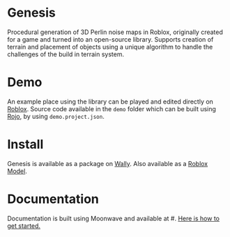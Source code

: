 # Genesis
Procedural generation of 3D Perlin noise maps in Roblox, originally created for a game and turned into an open-source library.
Supports creation of terrain and placement of objects using a unique algorithm to handle the challenges of the build in terrain system.

# Demo
An example place using the library can be played and edited directly on [Roblox](https://www.roblox.com/games/15529154687/Genesis-Demo).
Source code available in the `demo` folder which can be built using [Rojo](https://rojo.space), by using `demo.project.json`.

# Install
Genesis is available as a package on [Wally](https://wally.run/package/triankl3/genesis?version=1.0.0).
Also available as a [Roblox Model](https://www.roblox.com/library/15536843454/Genesis-Library).

# Documentation
Documentation is built using Moonwave and available at #.
[Here is how to get started.](#)